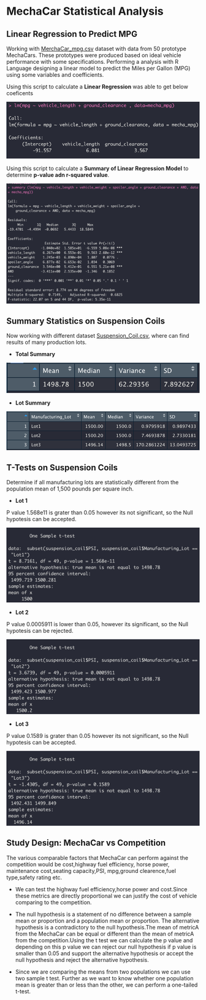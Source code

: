 # MechaCar Statistical Analysis

## Linear Regression to Predict MPG

Working with [MerchaCar_mpg.csv](MechaCar_mpg.csv) dataset with data from 50 prototype MechaCars. These prototypes were produced based on ideal vehicle performance with some specifications.
Performing a analysis with R Language designing a linear model to predict the Miles per Gallon (MPG) using some variables and coefficients.

Using this script to calculate a **Linear Regression** was able to get below coeficents

![](resources/variables_coefficients.png)


Using this script to calculate a **Summary of Linear Regression Model** to determine **p-value adn r-squared value**.

![](resources/summary.png)

## Summary Statistics on Suspension Coils
Now working with different dataset [Suspension_Coil.csv](Suspension_Coil.csv), where can find results of many production lots.


- **Total Summary**

![](resources/total_summary.png)

- **Lot Summary**

![](resources/lot_summary.png)

## T-Tests on Suspension Coils

Determine if all manufacturing lots are statistically different from the population mean of 1,500 pounds per square inch.

- **Lot 1**

P value 1.568e11 is grater than 0.05 however its not significant, so the Null hypotesis can be accepted.

![](resources/Lot1.png)


- **Lot 2**

P value 0.0005911 is lower than 0.05, however its significant, so the Null hypotesis can be rejected.

![](resources/Lot2.png)


- **Lot 3**

P value 0.1589 is grater than 0.05 however its not significant, so the Null hypotesis can be accepted.

![](resources/Lot3.png)


## Study Design: MechaCar vs Competition

The various comparable factors that MechaCar can perform against the competition would be cost,highway fuel efficiency, horse power, maintenance cost,seating capacity,PSI, mpg,ground clearence,fuel type,safety rating etc.

* We can test the highway fuel efficiency,horse power and cost.Since these metrics are directly proportional we can justify the cost of vehicle comparing to the competition.

* The null hypothesis is a statement of no difference between a sample mean or proportion and a population mean or proportion. The alternative hypothesis is a contradictory to the null hypothesis.The mean of metricA from the MechaCar can be equal or different than the mean of metricA from the competition.Using the t test we can calculate the p value and depending on this p value we can reject our null hypothesis if p value is smaller than 0.05 and support the alternative hypothesis or accept the null hypothesis and reject the alternative hypothesis.

* Since we are comparing the means from two populations we can use two sample t test. Further as we want to know whether one population mean is greater than or less than the other, we can perform a one-tailed t-test.